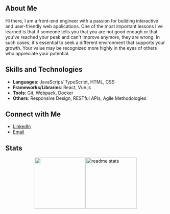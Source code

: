 ## About Me

Hi there, I am a front-end engineer with a passion for building interactive and user-friendly web applications. One of the most important lessons I've learned is that if someone tells you that you are not good enough or that you've reached your peak and can't improve anymore, they are wrong. In such cases, it's essential to seek a different environment that supports your growth. Your value may be recognized more highly in the eyes of others who appreciate your potential.

## Skills and Technologies

- **Languages**: JavaScript/ TypeScript, HTML, CSS
- **Frameworks/Libraries**: React, Vue.js
- **Tools**: Git, Webpack, Docker
- **Others**: Responsive Design, RESTful APIs, Agile Methodologies

## Connect with Me

- [LinkedIn](https://www.linkedin.com/in/namtrhg/)
- [Email](mailto:namtrhg@gmail.com)

## Stats
<div style="display:flex;flex-direction:row;justify-content:center;">
  <img height="160" src="https://github-stats.tranhoangnam.net/api/top-langs/?username=namtrhg&count_private=true&theme=react&layout=compact"/>
  <img height="160" src="https://github-stats.tranhoangnam.net/api?username=namtrhg&count_private=true&show_icons=true&theme=react&rank_icon=github&border_radius=5" alt="readme stats" style="margin: 0" /> 
</div>
